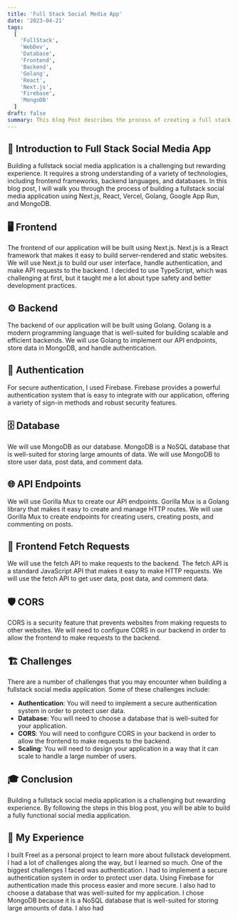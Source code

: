 ```yaml
---
title: 'Full Stack Social Media App'
date: '2023-04-21'
tags:
  [
    'FullStack',
    'WebDev',
    'Database',
    'Frontend',
    'Backend',
    'Golang',
    'React',
    'Next.js',
    'Firebase',
    'MongoDB'
  ]
draft: false
summary: This blog Post describes the process of creating a full stack social media app using React, Node, Golang google cloud, firebase, Vercel, TypeScript, and a Mongo Databse
---
```


## 🚀 Introduction to Full Stack Social Media App

Building a fullstack social media application is a challenging but rewarding experience. It requires a strong understanding of a variety of technologies, including frontend frameworks, backend languages, and databases. In this blog post, I will walk you through the process of building a fullstack social media application using Next.js, React, Vercel, Golang, Google App Run, and MongoDB.

## 🖥️ Frontend

The frontend of our application will be built using Next.js. Next.js is a React framework that makes it easy to build server-rendered and static websites. We will use Next.js to build our user interface, handle authentication, and make API requests to the backend. I decided to use TypeScript, which was challenging at first, but it taught me a lot about type safety and better development practices.

## ⚙️ Backend

The backend of our application will be built using Golang. Golang is a modern programming language that is well-suited for building scalable and efficient backends. We will use Golang to implement our API endpoints, store data in MongoDB, and handle authentication.

## 🔐 Authentication

For secure authentication, I used Firebase. Firebase provides a powerful authentication system that is easy to integrate with our application, offering a variety of sign-in methods and robust security features.

## 🗄️ Database

We will use MongoDB as our database. MongoDB is a NoSQL database that is well-suited for storing large amounts of data. We will use MongoDB to store user data, post data, and comment data.

## 🌐 API Endpoints

We will use Gorilla Mux to create our API endpoints. Gorilla Mux is a Golang library that makes it easy to create and manage HTTP routes. We will use Gorilla Mux to create endpoints for creating users, creating posts, and commenting on posts.

## 📡 Frontend Fetch Requests

We will use the fetch API to make requests to the backend. The fetch API is a standard JavaScript API that makes it easy to make HTTP requests. We will use the fetch API to get user data, post data, and comment data.

## 🛡️ CORS

CORS is a security feature that prevents websites from making requests to other websites. We will need to configure CORS in our backend in order to allow the frontend to make requests to the backend.

## 🏗️ Challenges

There are a number of challenges that you may encounter when building a fullstack social media application. Some of these challenges include:

- **Authentication**: You will need to implement a secure authentication system in order to protect user data.
- **Database**: You will need to choose a database that is well-suited for your application.
- **CORS**: You will need to configure CORS in your backend in order to allow the frontend to make requests to the backend.
- **Scaling**: You will need to design your application in a way that it can scale to handle a large number of users.

## 🎓 Conclusion

Building a fullstack social media application is a challenging but rewarding experience. By following the steps in this blog post, you will be able to build a fully functional social media application.

## 📖 My Experience

I built Freel as a personal project to learn more about fullstack development. I had a lot of challenges along the way, but I learned so much. One of the biggest challenges I faced was authentication. I had to implement a secure authentication system in order to protect user data. Using Firebase for authentication made this process easier and more secure. I also had to choose a database that was well-suited for my application. I chose MongoDB because it is a NoSQL database that is well-suited for storing large amounts of data. I also had

